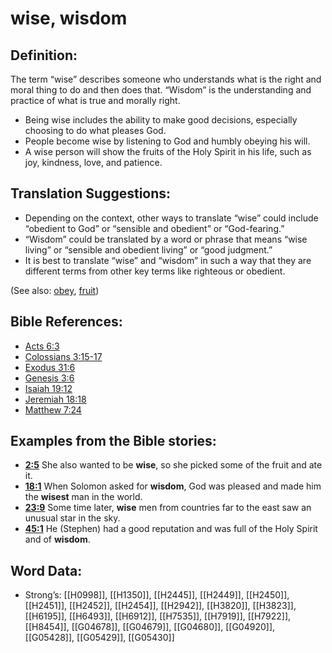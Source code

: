 # wise, wisdom

## Definition:

The term “wise” describes someone who understands what is the right and moral thing to do and then does that. “Wisdom” is the understanding and practice of what is true and morally right.

* Being wise includes the ability to make good decisions, especially choosing to do what pleases God.
* People become wise by listening to God and humbly obeying his will.
* A wise person will show the fruits of the Holy Spirit in his life, such as joy, kindness, love, and patience.

## Translation Suggestions:

* Depending on the context, other ways to translate “wise” could include “obedient to God” or “sensible and obedient” or “God-fearing.”
* “Wisdom” could be translated by a word or phrase that means “wise living” or “sensible and obedient living” or “good judgment.”
* It is best to translate “wise” and “wisdom” in such a way that they are different terms from other key terms like righteous or obedient.

(See also: [obey](../other/obey.md), [fruit](../other/fruit.md))

## Bible References:

* [Acts 6:3](rc://en/tn/help/act/06/03)
* [Colossians 3:15-17](rc://en/tn/help/col/03/15)
* [Exodus 31:6](rc://en/tn/help/exo/31/06)
* [Genesis 3:6](rc://en/tn/help/gen/03/06)
* [Isaiah 19:12](rc://en/tn/help/isa/19/12)
* [Jeremiah 18:18](rc://en/tn/help/jer/18/18)
* [Matthew 7:24](rc://en/tn/help/mat/07/24)

## Examples from the Bible stories:

* __[2:5](rc://en/tn/help/obs/02/05)__ She also wanted to be __wise__, so she picked some of the fruit and ate it.
* __[18:1](rc://en/tn/help/obs/18/01)__ When Solomon asked for __wisdom__, God was pleased and made him the __wisest__ man in the world.
* __[23:9](rc://en/tn/help/obs/23/09)__ Some time later, __wise__ men from countries far to the east saw an unusual star in the sky.
* __[45:1](rc://en/tn/help/obs/45/01)__ He (Stephen) had a good reputation and was full of the Holy Spirit and of __wisdom__.

## Word Data:

* Strong’s: [[H0998]], [[H1350]], [[H2445]], [[H2449]], [[H2450]], [[H2451]], [[H2452]], [[H2454]], [[H2942]], [[H3820]], [[H3823]], [[H6195]], [[H6493]], [[H6912]], [[H7535]], [[H7919]], [[H7922]], [[H8454]], [[G04678]], [[G04679]], [[G04680]], [[G04920]], [[G05428]], [[G05429]], [[G05430]]
